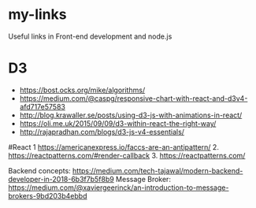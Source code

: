 # my-links
Useful links in Front-end development and node.js

# D3
* https://bost.ocks.org/mike/algorithms/
* https://medium.com/@caspg/responsive-chart-with-react-and-d3v4-afd717e57583
* http://blog.krawaller.se/posts/using-d3-js-with-animations-in-react/
* https://oli.me.uk/2015/09/09/d3-within-react-the-right-way/
* http://rajapradhan.com/blogs/d3-js-v4-essentials/


#React
1 https://americanexpress.io/faccs-are-an-antipattern/
2. https://reactpatterns.com/#render-callback
3. https://reactpatterns.com/

Backend concepts:
https://medium.com/tech-tajawal/modern-backend-developer-in-2018-6b3f7b5f8b9
Message Broker:
https://medium.com/@xaviergeerinck/an-introduction-to-message-brokers-9bd203b4ebbd

